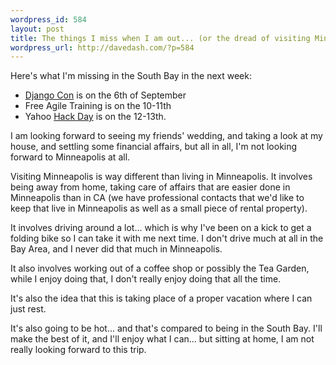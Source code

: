```yaml
--- 
wordpress_id: 584
layout: post
title: The things I miss when I am out... (or the dread of visiting Minnesota)
wordpress_url: http://davedash.com/?p=584
---
```

Here's what I'm missing in the South Bay in the next week:

* [Django Con](http://upcoming.yahoo.com/event/921974/) is on the 6th of September
* Free Agile Training is on the 10-11th
* Yahoo [Hack Day](http://www.hackday.org/) is on the 12-13th.

I am looking forward to seeing my friends' wedding, and taking a look at my house, and settling some financial affairs, but all in all, I'm not looking forward to Minneapolis at all.

Visiting Minneapolis is way different than living in Minneapolis.  It involves being away from home, taking care of affairs that are easier done in Minneapolis than in CA (we have professional contacts that we'd like to keep that live in Minneapolis as well as a small piece of rental property).

It involves driving around a lot... which is why I've been on a kick to get a folding bike so I can take it with me next time.  I don't drive much at all in the Bay Area, and I never did that much in Minneapolis.

It also involves working out of a coffee shop or possibly the Tea Garden, while I enjoy doing that, I don't really enjoy doing that all the time.

It's also the idea that this is taking place of a proper vacation where I can just rest.

It's also going to be hot... and that's compared to being in the South Bay.  I'll make the best of it, and I'll enjoy what I can... but sitting at home, I am not really looking forward to this trip.
